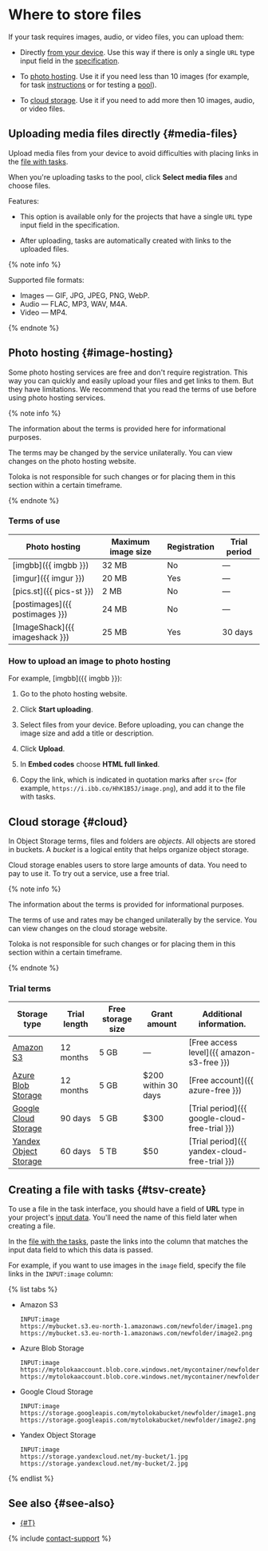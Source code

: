 # Where to store files

If your task requires images, audio, or video files, you can upload them:
- Directly [from your device](#media-files). Use this way if there is only a single `URL` type input field in the [specification](incoming.md).

- To [photo hosting](#image-hosting). Use it if you need less than 10 images (for example, for task [instructions](../../glossary.md#instructions) or for testing a [pool](../../glossary.md#pool)).

- To [cloud storage](#cloud). Use it if you need to add more then 10 images, audio, or video files.

## Uploading media files directly {#media-files}

Upload media files from your device to avoid difficulties with placing links in the [file with tasks](../../glossary.md#tsv).

When you're uploading tasks to the pool, click **Select media files** and choose files.

Features:

- This option is available only for the projects that have a single `URL` type input field in the specification.

- After uploading, tasks are automatically created with links to the uploaded files.

{% note info %}

Supported file formats:

- Images — GIF, JPG, JPEG, PNG, WebP.
- Audio — FLAC, MP3, WAV, M4A.
- Video — MP4.

{% endnote %}

## Photo hosting {#image-hosting}

Some photo hosting services are free and don't require registration. This way you can quickly and easily upload your files and get links to them. But they have limitations. We recommend that you read the terms of use before using photo hosting services.

{% note info %}

The information about the terms is provided here for informational purposes.

The terms may be changed by the service unilaterally. You can view changes on the photo hosting website.

Toloka is not responsible for such changes or for placing them in this section within a certain timeframe.

{% endnote %}

### Terms of use

Photo hosting | Maximum image size | Registration | Trial period
----- | ----- | ----- | -----
[imgbb]({{ imgbb }}) | 32 MB | No | —
[imgur]({{ imgur }}) | 20 MB | Yes | —
[pics.st]({{ pics-st }}) | 2 MB | No | —
[postimages]({{ postimages }}) | 24 MB | No | —
[ImageShack]({{ imageshack }}) | 25 MB | Yes | 30 days

### How to upload an image to photo hosting

For example, [imgbb]({{ imgbb }}):

1. Go to the photo hosting website.

1. Click **Start uploading**.

1. Select files from your device. Before uploading, you can change the image size and add a title or description.

1. Click **Upload**.

1. In **Embed codes** choose **HTML full linked**.

1. Copy the link, which is indicated in quotation marks after `src=` (for example, `https://i.ibb.co/HhK1B5J/image.png`), and add it to the file with tasks.

## Cloud storage {#cloud}

In Object Storage terms, files and folders are _objects_. All objects are stored in buckets. A _bucket_ is a logical entity that helps organize object storage.

Cloud storage enables users to store large amounts of data. You need to pay to use it. To try out a service, use a free trial.

{% note info %}

The information about the terms is provided for informational purposes.

The terms of use and rates may be changed unilaterally by the service. You can view changes on the cloud storage website.

Toloka is not responsible for such changes or for placing them in this section within a certain timeframe.

{% endnote %}

### Trial terms

Storage type | Trial length | Free storage size | Grant amount | Additional information.
----- | ----- | ----- | ----- | -----
[Amazon S3](amazon-cloud-storage.md) | 12 months | 5 GB | — | [Free access level]({{ amazon-s3-free }})
[Azure Blob Storage](azure-cloud-storage.md) | 12 months | 5 GB | $200 within 30 days | [Free account]({{ azure-free }})
[Google Cloud Storage](google-cloud-storage.md) | 90 days | 5 GB | $300 | [Trial period]({{ google-cloud-free-trial }})
[Yandex Object Storage](use-object-storage.md) | 60 days | 5 TB | $50 | [Trial period]({{ yandex-cloud-free-trial }})

## Creating a file with tasks {#tsv-create}

To use a file in the task interface, you should have a field of **URL** type in your project's [input data](incoming.md). You'll need the name of this field later when creating a file.

In the [file with the tasks](pool_csv.md), paste the links into the column that matches the input data field to which this data is passed.

For example, if you want to use images in the `image` field, specify the file links in the `INPUT:image` column:

{% list tabs %}

- Amazon S3

  ```plaintext
  INPUT:image
  https://mybucket.s3.eu-north-1.amazonaws.com/newfolder/image1.png
  https://mybucket.s3.eu-north-1.amazonaws.com/newfolder/image2.png
  ```

- Azure Blob Storage

  ```plaintext
  INPUT:image
  https://mytolokaaccount.blob.core.windows.net/mycontainer/newfolder/image1.png
  https://mytolokaaccount.blob.core.windows.net/mycontainer/newfolder/image2.png
  ```

- Google Cloud Storage

  ```plaintext
  INPUT:image
  https://storage.googleapis.com/mytolokabucket/newfolder/image1.png
  https://storage.googleapis.com/mytolokabucket/newfolder/image2.png
  ```

- Yandex Object Storage

  ```plaintext
  INPUT:image
  https://storage.yandexcloud.net/my-bucket/1.jpg
  https://storage.yandexcloud.net/my-bucket/2.jpg
  ```

{% endlist %}

## See also {#see-also}

- [{#T}](task_upload.md)

{% include [contact-support](../_includes/contact-support.md) %}